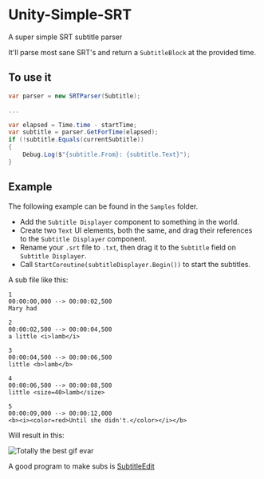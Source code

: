 # Unity-Simple-SRT

A super simple SRT subtitle parser

It'll parse most sane SRT's and return a `SubtitleBlock` at the provided time.

## To use it

```csharp
var parser = new SRTParser(Subtitle);

...

var elapsed = Time.time - startTime;
var subtitle = parser.GetForTime(elapsed);
if (!subtitle.Equals(currentSubtitle))
{
    Debug.Log($"{subtitle.From}: {subtitle.Text}");
}
```

## Example

The following example can be found in the `Samples` folder.

- Add the `Subtitle Displayer` component to something in the world.
- Create two `Text` UI elements, both the same, and drag their references to the `Subtitle Displayer` component.
- Rename your `.srt` file to `.txt`, then drag it to the `Subtitle` field on `Subtitle Displayer`.
- Call `StartCoroutine(subtitleDisplayer.Begin())` to start the subtitles.

A sub file like this:

```srt
1
00:00:00,000 --> 00:00:02,500
Mary had

2
00:00:02,500 --> 00:00:04,500
a little <i>lamb</i>

3
00:00:04,500 --> 00:00:06,500
little <b>lamb</b>

4
00:00:06,500 --> 00:00:08,500
little <size=40>lamb</size>

5
00:00:09,000 --> 00:00:12,000
<b><i><color=red>Until she didn't.</color></i></b>
```

Will result in this:

![Totally the best gif evar](https://github.com/roguecode/Unity-Simple-SRT/blob/master/Preview.gif?raw=true)

A good program to make subs is [SubtitleEdit](https://github.com/SubtitleEdit/subtitleedit/releases)

